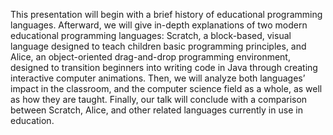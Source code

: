 This presentation will begin with a brief history of educational programming languages. Afterward, we will give in-depth explanations of two modern educational programming languages: Scratch, a block-based, visual language designed to teach children basic programming principles, and Alice, an object-oriented drag-and-drop programming environment, designed to transition beginners into writing code in Java through creating interactive computer animations. Then, we will analyze both languages’ impact in the classroom, and the computer science field as a whole, as well as how they are taught. Finally, our talk will conclude with a comparison between Scratch, Alice, and other related languages currently in use in education.
